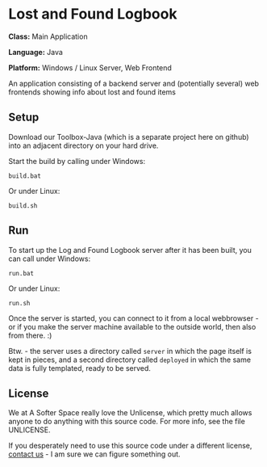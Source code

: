 # Lost and Found Logbook

**Class:** Main Application

**Language:** Java

**Platform:** Windows / Linux Server, Web Frontend

An application consisting of a backend server and (potentially several) web frontends showing info about lost and found items

## Setup

Download our Toolbox-Java (which is a separate project here on github) into an adjacent directory on your hard drive.

Start the build by calling under Windows:

```
build.bat
```

Or under Linux:

```
build.sh
```

## Run

To start up the Log and Found Logbook server after it has been built, you can call under Windows:

```
run.bat
```

Or under Linux:

```
run.sh
```

Once the server is started, you can connect to it from a local webbrowser - or if you make the server machine available to the outside world, then also from there. :)

Btw. - the server uses a directory called `server` in which the page itself is kept in pieces, and a second directory called `deployed` in which the same data is fully templated, ready to be served.

## License

We at A Softer Space really love the Unlicense, which pretty much allows anyone to do anything with this source code.
For more info, see the file UNLICENSE.

If you desperately need to use this source code under a different license, [contact us](mailto:moya@asofterspace.com) - I am sure we can figure something out.
